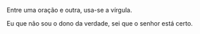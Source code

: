 Entre uma oração e outra, usa-se a vírgula. 

Eu que não sou o dono da verdade, sei que o senhor está certo.